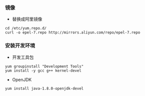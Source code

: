 ### 镜像
* 替换成阿里镜像
```
cd /etc/yum.repo.d/
curl -o epel-7.repo http://mirrors.aliyun.com/repo/epel-7.repo
```

### 安装开发环境
* 开发工具包
```
yum groupinstall "Development Tools"
yum install -y gcc g++ kernel-devel  
```
* OpenJDK
```
yum install java-1.8.0-openjdk-devel
```